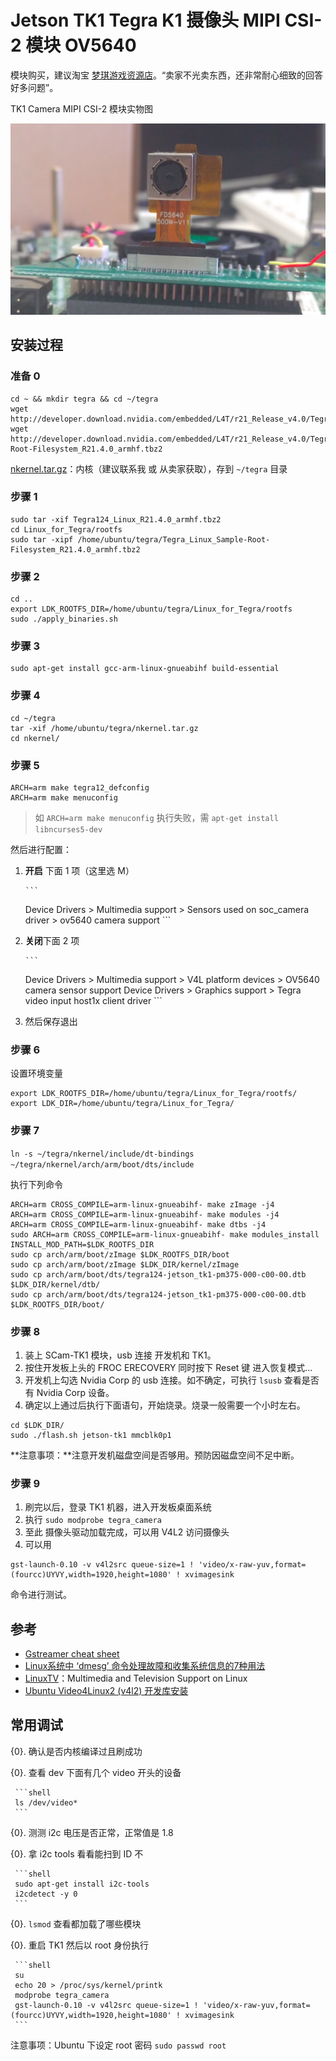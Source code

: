 # Jetson TK1 Tegra K1 摄像头 MIPI CSI-2 模块 OV5640

模块购买，建议淘宝 [梦琪游戏资源店](https://item.taobao.com/item.htm?id=522097991891)。“卖家不光卖东西，还非常耐心细致的回答好多问题”。

TK1 Camera MIPI CSI-2 模块实物图

![TK1 Camera MIPI CSI-2 模块实物图](../img/scam-tk1.png)

## 安装过程

### 准备 0

```shell
cd ~ && mkdir tegra && cd ~/tegra
wget http://developer.download.nvidia.com/embedded/L4T/r21_Release_v4.0/Tegra124_Linux_R21.4.0_armhf.tbz2
wget http://developer.download.nvidia.com/embedded/L4T/r21_Release_v4.0/Tegra_Linux_Sample-Root-Filesystem_R21.4.0_armhf.tbz2
```

[nkernel.tar.gz](http://pan.baidu.com/s/1nvdB7a5)：内核（建议联系我 或 从卖家获取），存到  `~/tegra` 目录

### 步骤 1 

```shell
sudo tar -xif Tegra124_Linux_R21.4.0_armhf.tbz2
cd Linux_for_Tegra/rootfs
sudo tar -xipf /home/ubuntu/tegra/Tegra_Linux_Sample-Root-Filesystem_R21.4.0_armhf.tbz2
```

### 步骤 2

```shell
cd ..
export LDK_ROOTFS_DIR=/home/ubuntu/tegra/Linux_for_Tegra/rootfs
sudo ./apply_binaries.sh
```

### 步骤 3

```shell
sudo apt-get install gcc-arm-linux-gnueabihf build-essential
```

### 步骤 4

```shell
cd ~/tegra
tar -xif /home/ubuntu/tegra/nkernel.tar.gz
cd nkernel/
```

### 步骤 5

```shell
ARCH=arm make tegra12_defconfig
ARCH=arm make menuconfig
```

> 如 `ARCH=arm make menuconfig` 执行失败，需 `apt-get install libncurses5-dev`
>

然后进行配置：

1.  **开启** 下面 1 项（这里选 M）

        ​```
       Device Drivers > Multimedia support > Sensors used on soc_camera driver > ov5640 camera support
        ​```

2.  **关闭**下面 2 项

        ​```
       Device Drivers > Multimedia support > V4L platform devices > OV5640 camera sensor support
       Device Drivers > Graphics support > Tegra video input host1x client driver
        ​```

3.  然后保存退出

### 步骤 6

设置环境变量

```shell
export LDK_ROOTFS_DIR=/home/ubuntu/tegra/Linux_for_Tegra/rootfs/
export LDK_DIR=/home/ubuntu/tegra/Linux_for_Tegra/
```

### 步骤 7

`ln -s ~/tegra/nkernel/include/dt-bindings ~/tegra/nkernel/arch/arm/boot/dts/include`

执行下列命令

```shell
ARCH=arm CROSS_COMPILE=arm-linux-gnueabihf- make zImage -j4
ARCH=arm CROSS_COMPILE=arm-linux-gnueabihf- make modules -j4
ARCH=arm CROSS_COMPILE=arm-linux-gnueabihf- make dtbs -j4
sudo ARCH=arm CROSS_COMPILE=arm-linux-gnueabihf- make modules_install INSTALL_MOD_PATH=$LDK_ROOTFS_DIR
sudo cp arch/arm/boot/zImage $LDK_ROOTFS_DIR/boot
sudo cp arch/arm/boot/zImage $LDK_DIR/kernel/zImage
sudo cp arch/arm/boot/dts/tegra124-jetson_tk1-pm375-000-c00-00.dtb $LDK_DIR/kernel/dtb/
sudo cp arch/arm/boot/dts/tegra124-jetson_tk1-pm375-000-c00-00.dtb $LDK_ROOTFS_DIR/boot/
```

### 步骤 8

1. 装上 SCam-TK1 模块，usb 连接 开发机和 TK1。
2. 按住开发板上头的 FROC ERECOVERY 同时按下 Reset 键 进入恢复模式...
3. 开发机上勾选 Nvidia Corp 的 usb 连接。如不确定，可执行 `lsusb` 查看是否有  Nvidia Corp 设备。
4. 确定以上通过后执行下面语句，开始烧录。烧录一般需要一个小时左右。

```shell
cd $LDK_DIR/
sudo ./flash.sh jetson-tk1 mmcblk0p1
```

**注意事项：**注意开发机磁盘空间是否够用。预防因磁盘空间不足中断。

### 步骤 9

1. 刷完以后，登录 TK1 机器，进入开发板桌面系统
2. 执行 `sudo modprobe tegra_camera`
3. 至此 摄像头驱动加载完成，可以用 V4L2 访问摄像头
4. 可以用


```shell
gst-launch-0.10 -v v4l2src queue-size=1 ! 'video/x-raw-yuv,format=(fourcc)UYVY,width=1920,height=1080' ! xvimagesink
```
命令进行测试。

## 参考

- [Gstreamer cheat sheet](http://wiki.oz9aec.net/index.php/Gstreamer_cheat_sheet#Webcam_Capture)
- [Linux系统中 ‘dmesg’ 命令处理故障和收集系统信息的7种用法](https://linux.cn/article-3587-1.html)
- [LinuxTV](https://linuxtv.org)：Multimedia and Television Support on Linux
- [Ubuntu Video4Linux2 (v4l2) 开发库安装](http://www.mr-wu.cn/ubuntu-video4linux2-v4l2-development-library/)


## 常用调试

{0}. 确认是否内核编译过且刷成功

{0}. 查看 dev 下面有几个 video 开头的设备

     ```shell
     ls /dev/video*
     ```

{0}. 测测 i2c 电压是否正常，正常值是 1.8

{0}. 拿 i2c tools 看看能扫到 ID 不

     ```shell
     sudo apt-get install i2c-tools
     i2cdetect -y 0
     ```

{0}. `lsmod` 查看都加载了哪些模块

{0}. 重启 TK1 然后以 root 身份执行

     ```shell
     su
     echo 20 > /proc/sys/kernel/printk 
     modprobe tegra_camera
     gst-launch-0.10 -v v4l2src queue-size=1 ! 'video/x-raw-yuv,format=(fourcc)UYVY,width=1920,height=1080' ! xvimagesink
     ```


注意事项：Ubuntu 下设定 root 密码 `sudo passwd root`
